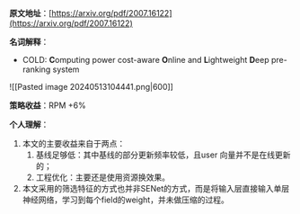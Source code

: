 **原文地址**：[https://arxiv.org/pdf/2007.16122](https://arxiv.org/pdf/2007.16122)

**名词解释**：
- COLD: **C**omputing power cost-aware **O**nline and **L**ightweight **D**eep pre-ranking system

![[Pasted image 20240513104441.png|600]]

**策略收益**：RPM +6%

**个人理解**：
1. 本文的主要收益来自于两点：
	1. 基线足够低：其中基线的部分更新频率较低，且user 向量并不是在线更新的；
	2. 工程优化：主要还是使用资源换效果。
2. 本文采用的筛选特征的方式也并非SENet的方式，而是将输入层直接输入单层神经网络，学习到每个field的weight，并未做压缩的过程。